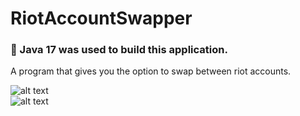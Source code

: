 # RiotAccountSwapper
### 🔨 Java 17 was used to build this application.
A program that gives you the option to swap between riot accounts.

![alt text](https://i.ibb.co/GVjdRP0/Screenshot-1.png)</br>
![alt text](https://i.ibb.co/6Zb8DLq/Screenshot-2.png)</br>

